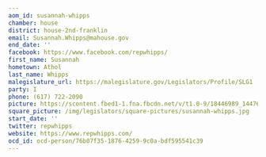 ```yaml
---
aom_id: susannah-whipps
chamber: house
district: house-2nd-franklin
email: Susannah.Whipps@mahouse.gov
end_date: ''
facebook: https://www.facebook.com/repwhipps/
first_name: Susannah
hometown: Athol
last_name: Whipps
malegislature_url: https://malegislature.gov/Legislators/Profile/SLG1
party: I
phone: (617) 722-2090
picture: https://scontent.fbed1-1.fna.fbcdn.net/v/t1.0-9/18446989_1447673728630889_1103672997205063731_n.jpg?_nc_cat=105&_nc_ht=scontent.fbed1-1.fna&oh=6b4481706c0312f6546d24e0ff937caf&oe=5CD29F91
square_picture: /img/legislators/square-pictures/susannah-whipps.jpg
start_date: ''
twitter: repwhipps
website: https://www.repwhipps.com/
ocd_id: ocd-person/76b07f35-1876-4259-9c0a-bdf595541c39
---
```

